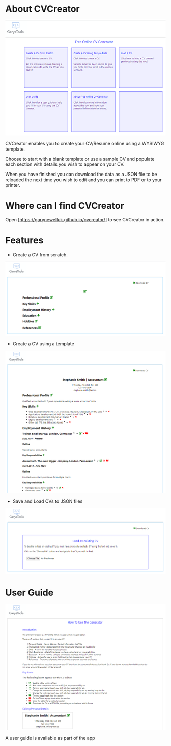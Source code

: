 # About CVCreator

![Alt text](/screenshots/CVCreatorStartPage.PNG "CV Creator")

CVCreator enables you to create your CV/Resume online using a WYSIWYG template.

Choose to start with a blank template or use a sample CV and populate each section with details you wish to appear on your CV.

When you have finished you can download the data as a JSON file to be reloaded the next time you wish to edit and you can print to PDF or to your printer.

# Where can I find CVCreator

Open [https://garynewelluk.github.io/cvcreator/] to see CVCreator in action.

# Features

- Create a CV from scratch.

![Alt text](/screenshots/CreateCV.PNG "Create CV from scratch")

- Create a CV using a template

![Alt text](/screenshots/SampleCV.PNG "Create CV from scratch")

- Save and Load CVs to JSON files

![Alt text](/screenshots/LoadCV.PNG "Save and load the CV data as a JSON file")

# User Guide

![Alt text](/screenshots/UserGuide.PNG "CV Creator user guide")

A user guide is available as part of the app


